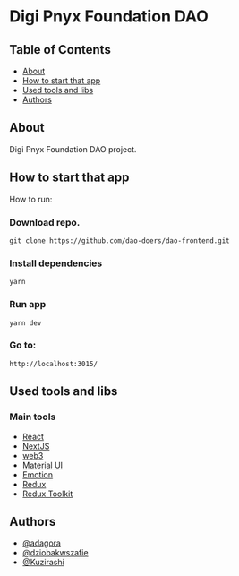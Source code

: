 # Digi Pnyx Foundation DAO

## Table of Contents

- [About](#about)
- [How to start that app](#start)
- [Used tools and libs](#tools)
- [Authors](#authors)

## About <a name = "about"></a>

Digi Pnyx Foundation DAO project.

## How to start that app <a name = "start"></a>

How to run:

### Download repo.

```
git clone https://github.com/dao-doers/dao-frontend.git
```

### Install dependencies

```
yarn
```

### Run app

```
yarn dev
```

### Go to:

```
http://localhost:3015/
```

## Used tools and libs <a name = "tools"></a>

### Main tools

- [React](https://reactjs.org/)
- [NextJS](https://nextjs.org/)
- [web3](https://web3js.readthedocs.io/en/v1.7.0/#)
- [Material UI](https://mui.com/)
- [Emotion](https://emotion.sh/)
- [Redux](https://redux.js.org/)
- [Redux Toolkit](https://redux-toolkit.js.org/)

## Authors <a name = "authors"></a>

- [@adagora](https://github.com/adagora)
- [@dziobakwszafie](https://github.com/dziobakwszafie)
- [@Kuzirashi](https://github.com/Kuzirashi)
